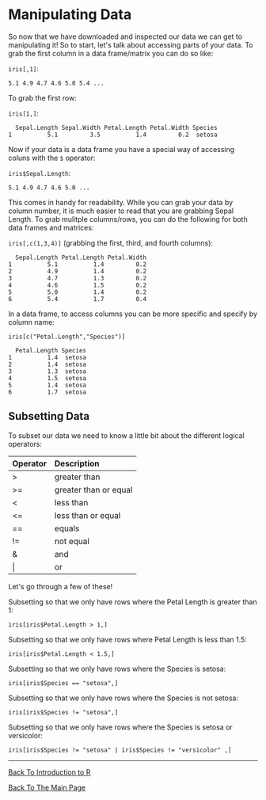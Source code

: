 # Manipulating Data

So now that we have downloaded and inspected our data we can get to manipulating it! So to start, let's talk about accessing parts of your data. To grab the first column in a data frame/matrix you can do so like:

```iris[,1]```:

```5.1 4.9 4.7 4.6 5.0 5.4 ...```

To grab the first row:

```iris[1,]```:

```
  Sepal.Length Sepal.Width Petal.Length Petal.Width Species
1          5.1         3.5          1.4         0.2  setosa
```

Now if your data is a data frame you have a special way of accessing coluns with the ```$``` operator:

```iris$Sepal.Length```:

```
5.1 4.9 4.7 4.6 5.0 ...
```

This comes in handy for readability. While you can grab your data by column number, it is much easier to read that you are grabbing Sepal Length. To grab mulitple columns/rows, you can do the following for both data frames and matrices:

```iris[,c(1,3,4)]``` (grabbing the first, third, and fourth columns):

```
  Sepal.Length Petal.Length Petal.Width
1          5.1          1.4         0.2
2          4.9          1.4         0.2
3          4.7          1.3         0.2
4          4.6          1.5         0.2
5          5.0          1.4         0.2
6          5.4          1.7         0.4
```

In a data frame, to access columns you can be more specific and specify by column name:

```iris[c("Petal.Length","Species")]```

```
  Petal.Length Species
1          1.4  setosa
2          1.4  setosa
3          1.3  setosa
4          1.5  setosa
5          1.4  setosa
6          1.7  setosa
```

## Subsetting Data

To subset our data we need to know a little bit about the different logical operators:

| Operator | Description |
:-------|:-----|
| > | greater than | 
| >= | greater than or equal |
| < | less than |
| <= | less than or equal |
| == | equals | 
| != | not equal |
| & | and |
| \| | or|

Let's go through a few of these!

Subsetting so that we only have rows where the Petal Length is greater than 1:

```iris[iris$Petal.Length > 1,]```

Subsetting so that we only have rows where Petal Length is less than 1.5:

```iris[iris$Petal.Length < 1.5,]```

Subsetting so that we only have rows where the Species is setosa:

```iris[iris$Species == "setosa",]```

Subsetting so that we only have rows where the Species is not setosa:

```iris[iris$Species != "setosa",]```

Subsetting so that we only have rows where the Species is setosa or versicolor:

```iris[iris$Species != "setosa" | iris$Species != "versicolor" ,]```


_________________________________________________________________________________________________________________________________________________________________________________

[Back To Introduction to R](../IntroToR.md)

[Back To The Main Page](../../index.md)
